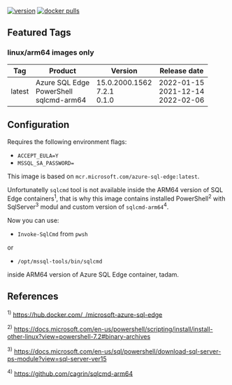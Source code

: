 [![version](https://img.shields.io/docker/v/cagrin/azure-sql-edge-arm64?arch=arm64&sort=date)](https://hub.docker.com/repository/docker/cagrin/azure-sql-edge-arm64/tags)
[![docker pulls](https://img.shields.io/docker/pulls/cagrin/azure-sql-edge-arm64)](https://hub.docker.com/repository/docker/cagrin/azure-sql-edge-arm64)

## Featured Tags

### linux/arm64 images only

|Tag|Product|Version|Release date|
|--- |--- |--- |---|
|latest|Azure SQL Edge<br/>PowerShell<br/>sqlcmd-arm64|15.0.2000.1562<br/>7.2.1<br/>0.1.0|2022-01-15<br>2021-12-14<br/>2022-02-06|

## Configuration
Requires the following environment flags:
- ```ACCEPT_EULA=Y```
- ```MSSQL_SA_PASSWORD=```

This image is based on ```mcr.microsoft.com/azure-sql-edge:latest```.

Unfortunatelly ```sqlcmd``` tool is not available inside the ARM64 version of SQL Edge containers<sup>1</sup>, that is why this image contains installed PowerShell<sup>2</sup> with SqlServer<sup>3</sup> modul and custom version of ```sqlcmd-arm64```<sup>4</sup>.

Now you can use:

* ```Invoke-SqlCmd``` from ```pwsh```

or
* ```/opt/mssql-tools/bin/sqlcmd```

inside ARM64 version of Azure SQL Edge container, tadam.

## References

<sup>1)</sup> https://hub.docker.com/_/microsoft-azure-sql-edge

<sup>2)</sup> https://docs.microsoft.com/en-us/powershell/scripting/install/install-other-linux?view=powershell-7.2#binary-archives

<sup>3)</sup> https://docs.microsoft.com/en-us/sql/powershell/download-sql-server-ps-module?view=sql-server-ver15

<sup>4)</sup> https://github.com/cagrin/sqlcmd-arm64